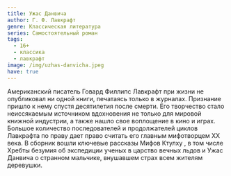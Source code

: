 ```yaml
---
title: Ужас Данвича
author: Г. Ф. Лавкрафт
genre: Классическая литература
series: Самостоятельный роман
tags:
  - 16+
  - классика
  - лавкрафт
image: /img/uzhas-danvicha.jpeg
have: true
---
```

Американский писатель Говард Филлипс Лавкрафт при жизни не опубликовал ни одной книги, печатаясь только в журналах. Признание пришло к нему спустя десятилетия после смерти. Его творчество стало неиссякаемым источником вдохновения не только для мировой книжной индустрии, а также нашло свое воплощение в кино и играх. Большое количество последователей и продолжателей циклов Лавкрафта по праву дает право считать его главным мифотворцем XX века. В сборник вошли ключевые рассказы Мифов Ктулху , в том числе Хребты безумия об экспедиции ученых в царство вечных льдов и Ужас Данвича о странном мальчике, внушавшем страх всем жителям деревушки.